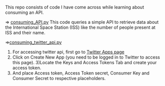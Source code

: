 This repo consists of code I have come across while learning about consuming an API.

=> [consuming_API.py](https://github.com/Zorro30/Consuming_API/blob/master/consuming_api.py)
This code queries a simple API to retrieve data about the International Space Station (ISS) like the number of people present at ISS and their name.

=>[consuming_twitter_api.py](https://github.com/Zorro30/Consuming_API/blob/master/consuming_twitter_api.py)
1) For accessing twitter api, first go to [Twitter Apps page](https://apps.twitter.com)
2) Click on Create New App (you need to be logged in to Twitter to access this page).
3)Locate the Keys and Access Tokens Tab and create your access token.
4) And place Access token, Access Token secret, Consumer Key and Consumer Secret to respective placeholders.
